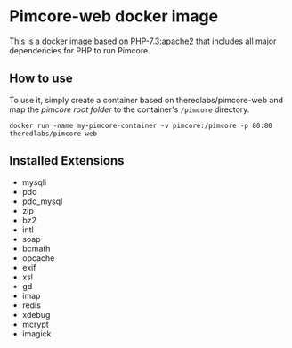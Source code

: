 # Pimcore-web docker image

This is a docker image based on PHP-7.3:apache2 that includes all major dependencies for PHP to run Pimcore.

## How to use

To use it, simply create a container based on theredlabs/pimcore-web and map the *pimcore root folder* to the container's `/pimcore` directory.

    docker run -name my-pimcore-container -v pimcore:/pimcore -p 80:80 theredlabs/pimcore-web

## Installed Extensions

* mysqli
* pdo
* pdo_mysql
* zip
* bz2
* intl
* soap
* bcmath
* opcache
* exif
* xsl
* gd
* imap
* redis
* xdebug
* mcrypt
* imagick
